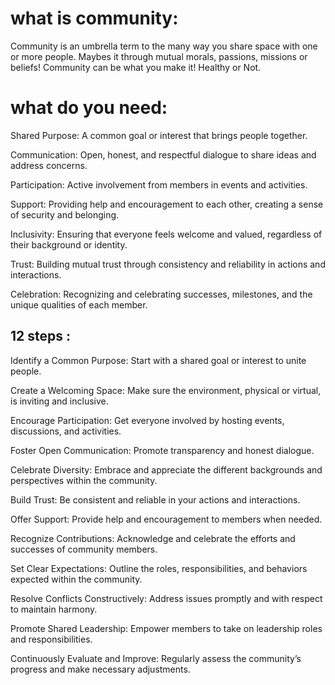 
# what is community: 

Community is an umbrella term to the many way you share space with one or more people.
Maybes it through mutual morals, passions, missions or beliefs!
Community can be what you make it! Healthy or Not.


# what do you need:
Shared Purpose: A common goal or interest that brings people together.

Communication: Open, honest, and respectful dialogue to share ideas and address concerns.

Participation: Active involvement from members in events and activities.

Support: Providing help and encouragement to each other, creating a sense of security and belonging.

Inclusivity: Ensuring that everyone feels welcome and valued, regardless of their background or identity.

Trust: Building mutual trust through consistency and reliability in actions and interactions.

Celebration: Recognizing and celebrating successes, milestones, and the unique qualities of each member.


## 12 steps : 

Identify a Common Purpose: Start with a shared goal or interest to unite people.

Create a Welcoming Space: Make sure the environment, physical or virtual, is inviting and inclusive.

Encourage Participation: Get everyone involved by hosting events, discussions, and activities.

Foster Open Communication: Promote transparency and honest dialogue.

Celebrate Diversity: Embrace and appreciate the different backgrounds and perspectives within the community.

Build Trust: Be consistent and reliable in your actions and interactions.

Offer Support: Provide help and encouragement to members when needed.

Recognize Contributions: Acknowledge and celebrate the efforts and successes of community members.

Set Clear Expectations: Outline the roles, responsibilities, and behaviors expected within the community.

Resolve Conflicts Constructively: Address issues promptly and with respect to maintain harmony.

Promote Shared Leadership: Empower members to take on leadership roles and responsibilities.

Continuously Evaluate and Improve: Regularly assess the community’s progress and make necessary adjustments.